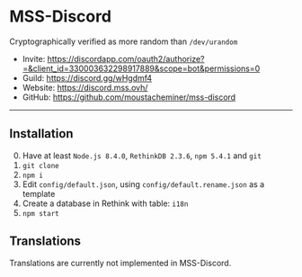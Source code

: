 # MSS-Discord
Cryptographically verified as more random than `/dev/urandom`

- Invite: https://discordapp.com/oauth2/authorize?=&client_id=330003632298917889&scope=bot&permissions=0
- Guild: https://discord.gg/wHgdmf4
- Website: https://discord.mss.ovh/
- GitHub: https://github.com/moustacheminer/mss-discord

---

## Installation

0. Have at least `Node.js 8.4.0`, `RethinkDB 2.3.6`, `npm 5.4.1` and `git`
1. `git clone`
2. `npm i`
3. Edit `config/default.json`, using `config/default.rename.json` as a template
4. Create a database in Rethink with table: `i18n`
6. `npm start`

## Translations

Translations are currently not implemented in MSS-Discord.
